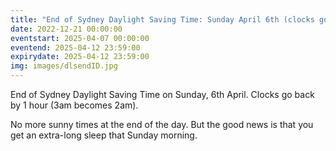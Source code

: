 ```yaml
---
title: "End of Sydney Daylight Saving Time: Sunday April 6th (clocks go back 1hr)"
date: 2022-12-21 00:00:00
eventstart: 2025-04-07 00:00:00
eventend: 2025-04-12 23:59:00
expirydate: 2025-04-12 23:59:00
img: images/dlsendID.jpg
---
```


End of Sydney Daylight Saving Time on Sunday, 6th April.
Clocks go back by 1 hour (3am becomes 2am).

No more sunny times at the end of the day. But the good news is that you get an extra-long sleep that Sunday morning.